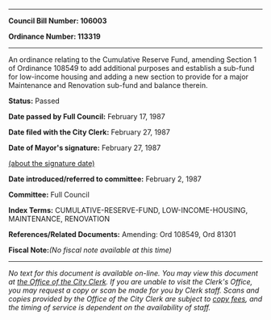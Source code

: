

********

**Council Bill Number: 106003**
   
**Ordinance Number: 113319**
********

 An ordinance relating to the Cumulative Reserve Fund, amending Section 1 of Ordinance 108549 to add additional purposes and establish a sub-fund for low-income housing and adding a new section to provide for a major Maintenance and Renovation sub-fund and balance therein.

**Status:** Passed
   
**Date passed by Full Council:** February 17, 1987
   
**Date filed with the City Clerk:** February 27, 1987
   
**Date of Mayor's signature:** February 27, 1987
   
[(about the signature date)](/~public/approvaldate.htm)
   
   
   
**Date introduced/referred to committee:** February 2, 1987
   
**Committee:** Full Council
   
   
**Index Terms:** CUMULATIVE-RESERVE-FUND, LOW-INCOME-HOUSING, MAINTENANCE, RENOVATION

**References/Related Documents:** Amending: Ord 108549, Ord 81301

**Fiscal Note:**_(No fiscal note available at this time)_
********

_No text for this document is available on-line. You may view this document at [the Office of the City Clerk](http://www.seattle.gov/leg/clerk/contactUs.htm). If you are unable to visit the Clerk's Office, you may request a copy or scan be made for you by Clerk staff. Scans and copies provided by the Office of the City Clerk are subject to [copy fees](http://clerk.seattle.gov/~public/clerkfees.htm), and the timing of service is dependent on the availability of staff._

